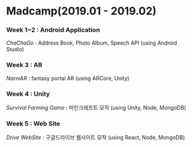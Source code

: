 # Madcamp(2019.01 - 2019.02)

### Week 1~2 : Android Application
*ChaChaGo* : Address Book, Photo Album, Speech API (using Android Studio)


### Week 3 : AR
*NarniAR* : fantasy portal AR (using ARCore, Unity)


### Week 4 : Unity
*Survival Farming Game* : 마인크래프트 모작 (using Unity, Node, MongoDB)


### Week 5 : Web Site
*Drive WebSite* : 구글드라이브 웹사이트 모작 (using React, Node, MongoDB)
